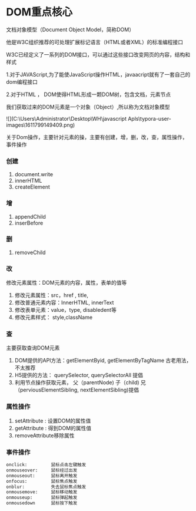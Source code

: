 # DOM重点核心

文档对象模型（Document Object Model，简称DOM）

他是W3C组织推荐的可处理扩展标记语言（HTML或者XML）的标准编程接口

W3C已经定义了一系列的DOM接口，可以通过这些接口改变网页的内容，结构和样式

1.对于JAVAScript,为了能使JavaScript操作HTML，javaacript就有了一套自己的dom编程接口 

2.对于HTML ， DOM使得HTML形成一颗DOM树，包含文档，元素节点

我们获取过来的DOM元素是一个对象（Object）,所以称为文档对象模型

![](C:\Users\Administrator\Desktop\WH\javascript Apls\typora-user-images\1611799149409.png)

关于Dom操作，主要针对元素的操，主要有创建，增，删，改，查，属性操作，事件操作

### 创建

1. document.write
2. innerHTML
3. createElement



### 增

1. appendChild
2. inserBefore



### 删

1. removeChild



### 改

   修改元素属性：DOM元素的内容，属性，表单的值等

1. 修改元素属性：src，href , title,
2. 修改普通元素内容：InnerHTML, innerText
3. 修改表单元素：value，type, disabledent等
4. 修改元素样式： style,className



### 查

主要获取查询DOM元素

1. DOM提供的API方法：getElementByid, getElementByTagName 古老用法，不太推荐
2. H5提供的方法： querySelector, querySelectorAll 提倡
3. 利用节点操作获取元素， 父（parentNode)   子（child)   兄（perviousElementSibling, nextElementSibling)提倡



### 属性操作

1. setAttribute : 设置DOM的属性值
2. getAttribute : 得到DOM的属性值
3. removeAttribute移除属性



### 事件操作

~~~~html
onclick:         鼠标点击左键触发
onmouseover:     鼠标经过出发
onmouseout:      鼠标离开触发
onfocus:         鼠标焦点触发
onblur:          失去鼠标焦点触发
onmousemove:     鼠标移动触发
onmouseup:       鼠标弹起触发
onmousedown      鼠标按下触发

~~~~





 